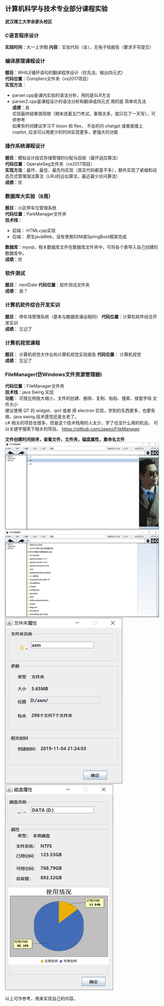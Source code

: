 ## 计算机科学与技术专业部分课程实验

**武汉理工大学余家头校区**

### C语言程序设计
**实验时间**：大一上学期
**内容**：实验代码（全），无电子档报告（要求手写提交）

### 编译原理课程设计  
**题目**：WHILE循环语句的翻译程序设计（优先法、输出四元式）  
**代码位置**：Compliers文件夹（vs2017项目）  
**实现方法**：
  * parser.cpp是课内实验的语法分析，用的是SLR方法
  * parser2.cpp是课程设计的语法分析和翻译成四元式 用的是 简单优先法  
**成绩**：良  
实现最终结果很简陋（期末连着五门考试，事情太多，就只花了一天写），可供参考   
如果有时间建议学习下 bison 和 flex， 不会的问 chatgpt 或者直接上 copilot, 应该可以用更少的时间实现更多，更强大的功能

### 操作系统课程设计  
**题目**：模拟设计段式存储管理的分配与回收（最坏适应算法）  
**代码位置**：OperateSeg文件夹（vs2017项目）   
**实现方法**：最坏、最佳、最先均实现（其实代码都差不多），额外实现了紧缩和动态页式管理淘汰算法（LRU的近似算法，最近最少访问算法）   
**成绩**：优  

### 数据库大实验（8周）  
**题目**：小区停车位管理系统  
**代码位置**：ParkManager文件夹  
**技术栈**：  
  * 前端： HTML+jsp实现  
  * 后端： 原生javaWeb，没有使用SSM或SpringBoot框架完成  

**数据库**：mysql，相关数据库文件在数据库文件夹中，可将各个表导入自己创建的数据库中。  
 **成绩**：优  

###  软件测试 
**题目**： nextDate 
**代码位置**：软件测试文件夹   
**成绩**：  良？

###   计算机软件综合开发实训
**题目**：  停车场管理系统（基本与数据库课设相同）
**代码位置**：计算机软件综合开发实训   
**成绩**： 忘记了 

###   计算机视觉课程
**题目**：  计算机视觉大作业和计算机视觉实验报告
**代码位置**： 计算机视觉  
**成绩**： 忘记了

### FileManager(仿Windows文件资源管理器)
**代码位置**：FileManager文件夹  
**技术栈**：java Swing 实现  
**功能**： 可按比例放大缩小，文件的创建、删除、复制、粘贴、搜索、按首字母 文件大小  
建议使用 QT 的 widget、qml 或者 用 electron 实现，学到的东西更多，也更有用，java swing 技术感觉还是太老了。  
c# 相关的项目也很多，但是这个技术栈用的人太少，学了也没什么用的机会。
可以关键字搜索下相关的项目。
https://github.com/Jawez/FileManager

**文件创建时间排序，查看文件，文件夹，磁盘属性，重命名文件**  
![文件资源管理器展示](/图片/FileManager.png)  
![文件资源管理器展示](/图片/fils.png)  
![文件资源管理器展示](/图片/filePropertites.png)  
![文件资源管理器展示](/图片/diskPropertites.png)

以上可作参考，用来实现自己的内容。 
